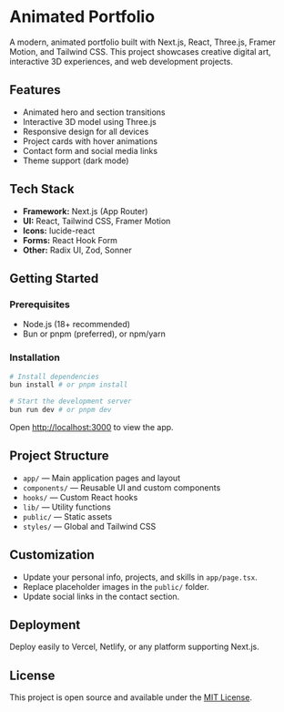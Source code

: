 # Animated Portfolio

A modern, animated portfolio built with Next.js, React, Three.js, Framer Motion, and Tailwind CSS. This project showcases creative digital art, interactive 3D experiences, and web development projects.

## Features

- Animated hero and section transitions
- Interactive 3D model using Three.js
- Responsive design for all devices
- Project cards with hover animations
- Contact form and social media links
- Theme support (dark mode)

## Tech Stack

- **Framework:** Next.js (App Router)
- **UI:** React, Tailwind CSS, Framer Motion
- **Icons:** lucide-react
- **Forms:** React Hook Form
- **Other:** Radix UI, Zod, Sonner

## Getting Started

### Prerequisites
- Node.js (18+ recommended)
- Bun or pnpm (preferred), or npm/yarn

### Installation

```bash
# Install dependencies
bun install # or pnpm install

# Start the development server
bun run dev # or pnpm dev
```

Open [http://localhost:3000](http://localhost:3000) to view the app.

## Project Structure

- `app/` — Main application pages and layout
- `components/` — Reusable UI and custom components
- `hooks/` — Custom React hooks
- `lib/` — Utility functions
- `public/` — Static assets
- `styles/` — Global and Tailwind CSS

## Customization

- Update your personal info, projects, and skills in `app/page.tsx`.
- Replace placeholder images in the `public/` folder.
- Update social links in the contact section.

## Deployment

Deploy easily to Vercel, Netlify, or any platform supporting Next.js.

## License

This project is open source and available under the [MIT License](LICENSE).
